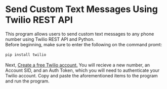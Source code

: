 # Send Custom Text Messages Using Twilio REST API
This program allows users to send custom text messages to any phone number using Twilio REST API and Python.\
Before beginning, make sure to enter the following on the command promt:\
\
`pip install twilio`
\
\
Next, <a href="https://www.twilio.com/login" target="_blank">Create a free Twilio account.</a>
You will recieve a new number, an Account SID, and an Auth Token, which you will need to authenticate your Twilio account. Copy and paste the aforementioned items to the program and run the program.
